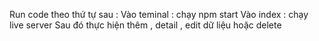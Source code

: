 Run code theo thứ tự sau : 
Vào teminal : chạy npm start 
Vào index : chạy live server 
Sau đó thực hiện thêm , detail , edit dữ liệu hoặc delete 
